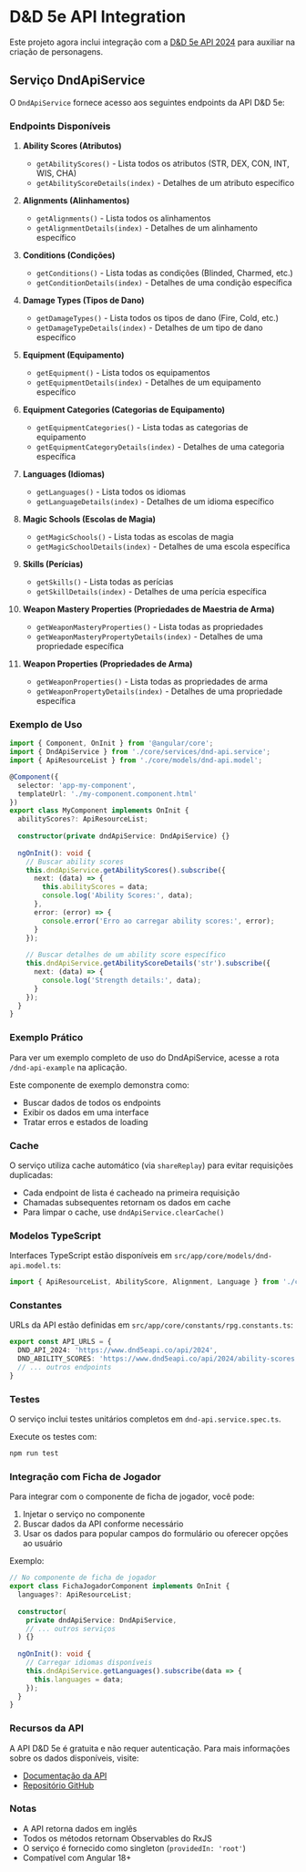 # D&D 5e API Integration

Este projeto agora inclui integração com a [D&D 5e API 2024](https://www.dnd5eapi.co/api/2024/) para auxiliar na criação de personagens.

## Serviço DndApiService

O `DndApiService` fornece acesso aos seguintes endpoints da API D&D 5e:

### Endpoints Disponíveis

1. **Ability Scores (Atributos)**
   - `getAbilityScores()` - Lista todos os atributos (STR, DEX, CON, INT, WIS, CHA)
   - `getAbilityScoreDetails(index)` - Detalhes de um atributo específico

2. **Alignments (Alinhamentos)**
   - `getAlignments()` - Lista todos os alinhamentos
   - `getAlignmentDetails(index)` - Detalhes de um alinhamento específico

3. **Conditions (Condições)**
   - `getConditions()` - Lista todas as condições (Blinded, Charmed, etc.)
   - `getConditionDetails(index)` - Detalhes de uma condição específica

4. **Damage Types (Tipos de Dano)**
   - `getDamageTypes()` - Lista todos os tipos de dano (Fire, Cold, etc.)
   - `getDamageTypeDetails(index)` - Detalhes de um tipo de dano específico

5. **Equipment (Equipamento)**
   - `getEquipment()` - Lista todos os equipamentos
   - `getEquipmentDetails(index)` - Detalhes de um equipamento específico

6. **Equipment Categories (Categorias de Equipamento)**
   - `getEquipmentCategories()` - Lista todas as categorias de equipamento
   - `getEquipmentCategoryDetails(index)` - Detalhes de uma categoria específica

7. **Languages (Idiomas)**
   - `getLanguages()` - Lista todos os idiomas
   - `getLanguageDetails(index)` - Detalhes de um idioma específico

8. **Magic Schools (Escolas de Magia)**
   - `getMagicSchools()` - Lista todas as escolas de magia
   - `getMagicSchoolDetails(index)` - Detalhes de uma escola específica

9. **Skills (Perícias)**
   - `getSkills()` - Lista todas as perícias
   - `getSkillDetails(index)` - Detalhes de uma perícia específica

10. **Weapon Mastery Properties (Propriedades de Maestria de Arma)**
    - `getWeaponMasteryProperties()` - Lista todas as propriedades
    - `getWeaponMasteryPropertyDetails(index)` - Detalhes de uma propriedade específica

11. **Weapon Properties (Propriedades de Arma)**
    - `getWeaponProperties()` - Lista todas as propriedades de arma
    - `getWeaponPropertyDetails(index)` - Detalhes de uma propriedade específica

### Exemplo de Uso

```typescript
import { Component, OnInit } from '@angular/core';
import { DndApiService } from './core/services/dnd-api.service';
import { ApiResourceList } from './core/models/dnd-api.model';

@Component({
  selector: 'app-my-component',
  templateUrl: './my-component.component.html'
})
export class MyComponent implements OnInit {
  abilityScores?: ApiResourceList;
  
  constructor(private dndApiService: DndApiService) {}
  
  ngOnInit(): void {
    // Buscar ability scores
    this.dndApiService.getAbilityScores().subscribe({
      next: (data) => {
        this.abilityScores = data;
        console.log('Ability Scores:', data);
      },
      error: (error) => {
        console.error('Erro ao carregar ability scores:', error);
      }
    });
    
    // Buscar detalhes de um ability score específico
    this.dndApiService.getAbilityScoreDetails('str').subscribe({
      next: (data) => {
        console.log('Strength details:', data);
      }
    });
  }
}
```

### Exemplo Prático

Para ver um exemplo completo de uso do DndApiService, acesse a rota `/dnd-api-example` na aplicação.

Este componente de exemplo demonstra como:
- Buscar dados de todos os endpoints
- Exibir os dados em uma interface
- Tratar erros e estados de loading

### Cache

O serviço utiliza cache automático (via `shareReplay`) para evitar requisições duplicadas:
- Cada endpoint de lista é cacheado na primeira requisição
- Chamadas subsequentes retornam os dados em cache
- Para limpar o cache, use `dndApiService.clearCache()`

### Modelos TypeScript

Interfaces TypeScript estão disponíveis em `src/app/core/models/dnd-api.model.ts`:

```typescript
import { ApiResourceList, AbilityScore, Alignment, Language } from './core/models/dnd-api.model';
```

### Constantes

URLs da API estão definidas em `src/app/core/constants/rpg.constants.ts`:

```typescript
export const API_URLS = {
  DND_API_2024: 'https://www.dnd5eapi.co/api/2024',
  DND_ABILITY_SCORES: 'https://www.dnd5eapi.co/api/2024/ability-scores',
  // ... outros endpoints
}
```

### Testes

O serviço inclui testes unitários completos em `dnd-api.service.spec.ts`.

Execute os testes com:
```bash
npm run test
```

### Integração com Ficha de Jogador

Para integrar com o componente de ficha de jogador, você pode:

1. Injetar o serviço no componente
2. Buscar dados da API conforme necessário
3. Usar os dados para popular campos do formulário ou oferecer opções ao usuário

Exemplo:
```typescript
// No componente de ficha de jogador
export class FichaJogadorComponent implements OnInit {
  languages?: ApiResourceList;
  
  constructor(
    private dndApiService: DndApiService,
    // ... outros serviços
  ) {}
  
  ngOnInit(): void {
    // Carregar idiomas disponíveis
    this.dndApiService.getLanguages().subscribe(data => {
      this.languages = data;
    });
  }
}
```

### Recursos da API

A API D&D 5e é gratuita e não requer autenticação. Para mais informações sobre os dados disponíveis, visite:
- [Documentação da API](https://www.dnd5eapi.co/docs/)
- [Repositório GitHub](https://github.com/5e-bits/5e-database)

### Notas

- A API retorna dados em inglês
- Todos os métodos retornam Observables do RxJS
- O serviço é fornecido como singleton (`providedIn: 'root'`)
- Compatível com Angular 18+
